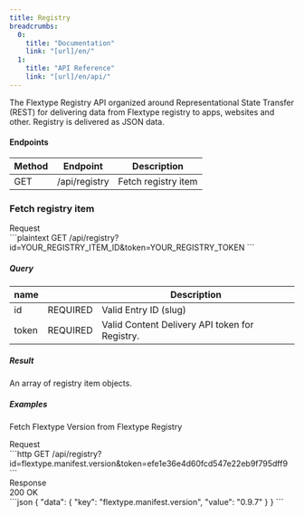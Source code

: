 ```yaml
---
title: Registry
breadcrumbs:
  0:
    title: "Documentation"
    link: "[url]/en/"
  1:
    title: "API Reference"
    link: "[url]/en/api/"
---
```


The Flextype Registry API organized around Representational State Transfer (REST) for delivering data from Flextype registry to apps, websites and other. Registry is delivered as JSON data.

#### Endpoints

| Method | Endpoint | Description |
| --- | --- | --- |
| GET | /api/registry | Fetch registry item |

### Fetch registry item

<div class="file-header">Request</div>
```plaintext
GET /api/registry?id=YOUR_REGISTRY_ITEM_ID&token=YOUR_REGISTRY_TOKEN
```

##### Query

| name | |  Description |
| --- | --- | --- |
| id | REQUIRED | Valid Entry ID (slug) |
| token | REQUIRED | Valid Content Delivery API token for Registry. |

##### Result

An array of registry item objects.

##### Examples

Fetch Flextype Version from Flextype Registry

<div class="file-header">Request</div>
```http
GET /api/registry?id=flextype.manifest.version&token=efe1e36e4d60fcd547e22eb9f795dff9
```

<div class="file-header flex justify-between"><div>Response</div> <div class="text-right">200 OK</div></div>
```json
{
    "data": {
        "key": "flextype.manifest.version",
        "value": "0.9.7"
    }
}
```

